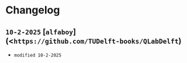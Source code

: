 # Changelog

## `10-2-2025` [`alfaboy`](<`https://github.com/TUDelft-books/QLabDelft`)
- `modified 10-2-2025` [](`https://github.com/TUDelft-books/QLabDelft`)
